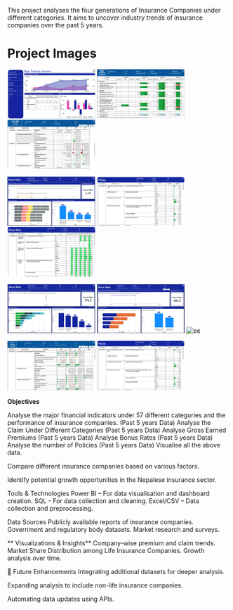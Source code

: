 This project analyses the four generations of Insurance Companies under different categories. It aims to uncover industry trends of insurance companies over the past 5 years.
# Project Images

<p float="left">
  <img src="images/aa.png" alt="aa" width="200"/>
  <img src="images/bb.png" alt="bb" width="200"/>
  <img src="images/cc.png" alt="cc" width="200"/>
</p>

<p float="left">
  <img src="images/dd.png" alt="dd" width="200"/>
  <img src="images/ee.png" alt="ee" width="200"/>
  <img src="images/bonusrates.png" alt="ee" width="200"/>
</p>
<p float="left">
  <img src="images/bonusratesvis2.png" alt="dd" width="200"/>
  <img src="images/bonusratevisualization.png" alt="ee" width="200"/>
  <img src="images/grossearnedpremium.png" alt="ee" width="200"/>
</p>
<p float="left">
  <img src="images/grossearnedpremium2.png" alt="ee" width="200"/>
  <img src="images/policiesmatrix.png" alt="ee" width="200"/>
</p>

**Objectives**

Analyse the major financial indicators under 57 different categories and the performance of insurance companies. (Past 5 years Data)
Analyse the Claim Under Different Categories (Past 5 years Data)
Analyse Gross Earned Premiums (Past 5 years Data)
Analyse Bonus Rates (Past 5 years Data)
Analyse the number of Policies (Past 5 years Data)
Visualise all the above data.

Compare different insurance companies based on various factors.

Identify potential growth opportunities in the Nepalese insurance sector.

Tools & Technologies Power BI – For data visualisation and dashboard creation. SQL - For data collection and cleaning. Excel/CSV – Data collection and preprocessing.

Data Sources Publicly available reports of insurance companies. Government and regulatory body datasets. Market research and surveys.

** Visualizations & Insights** Company-wise premium and claim trends. Market Share Distribution among Life Insurance Companies. Growth analysis over time.

🚀 Future Enhancements Integrating additional datasets for deeper analysis.

Expanding analysis to include non-life insurance companies.

Automating data updates using APIs.
